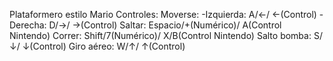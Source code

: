 Plataformero estilo Mario
Controles:
Moverse:
-Izquierda: A/←/ ←(Control)
-Derecha: D/→/ →(Control)
Saltar: Espacio/+(Numérico)/ A(Control Nintendo)
Correr: Shift/7(Numérico)/ X/B(Control Nintendo)
Salto bomba: S/↓/ ↓(Control)
Giro aéreo: W/↑/ ↑(Control)

